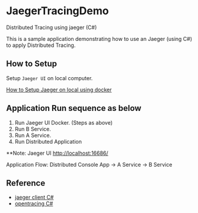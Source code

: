 # JaegerTracingDemo
Distributed Tracing using jaeger (C#)

This is a sample application demonstrating how to use an Jaeger (using C#) to apply Distributed Tracing.

## How to Setup

Setup `Jaeger UI` on local computer.

<a href="http://azure-blaze.blogspot.com/2019/08/jaeger-local-setup.html">How to Setup Jaeger on local using docker</a>

## Application Run sequence as below
<ol>
  <li>Run Jaeger UI Docker. (Steps as above) </li>
  <li>Run B Service.</li>
  <li>Run A Service.</li>
  <li>Run Distributed Application </li>
</ol>

**Note: Jaeger UI <a href="http://localhost:16686/">http://localhost:16686/</a>

Application Flow: Distributed Console App -> A Service -> B Service

## Reference

<ul>
  <li><a href="https://github.com/jaegertracing/jaeger-client-csharp">jaeger client C#</a></li>
  <li><a href="https://github.com/opentracing/opentracing-csharp">opentracing C#</a></li>
</ul>
